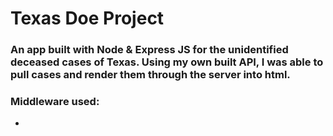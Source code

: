 # Texas Doe Project

### An app built with Node & Express JS for the unidentified deceased cases of Texas. Using my own built API, I was able to pull cases and render them through the server into html.  

### Middleware used:
- 


